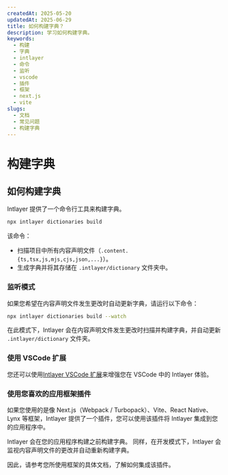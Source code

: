 ```yaml
---
createdAt: 2025-05-20
updatedAt: 2025-06-29
title: 如何构建字典？
description: 学习如何构建字典。
keywords:
  - 构建
  - 字典
  - intlayer
  - 命令
  - 监听
  - vscode
  - 插件
  - 框架
  - next.js
  - vite
slugs:
  - 文档
  - 常见问题
  - 构建字典
---
```


# 构建字典

## 如何构建字典

Intlayer 提供了一个命令行工具来构建字典。

```bash
npx intlayer dictionaries build
```

该命令：

- 扫描项目中所有内容声明文件（`.content.{ts,tsx,js,mjs,cjs,json,...}`）。
- 生成字典并将其存储在 `.intlayer/dictionary` 文件夹中。

### 监听模式

如果您希望在内容声明文件发生更改时自动更新字典，请运行以下命令：

```bash
npx intlayer dictionaries build --watch
```

在此模式下，Intlayer 会在内容声明文件发生更改时扫描并构建字典，并自动更新 `.intlayer/dictionary` 文件夹。

### 使用 VSCode 扩展

您还可以使用[Intlayer VSCode 扩展](https://github.com/aymericzip/intlayer/tree/main/docs/zh/vs_code_extension.md)来增强您在 VSCode 中的 Intlayer 体验。

### 使用您喜欢的应用框架插件

如果您使用的是像 Next.js（Webpack / Turbopack）、Vite、React Native、Lynx 等框架，Intlayer 提供了一个插件，您可以使用该插件将 Intlayer 集成到您的应用程序中。

Intlayer 会在您的应用程序构建之前构建字典。
同样，在开发模式下，Intlayer 会监视内容声明文件的更改并自动重新构建字典。

因此，请参考您所使用框架的具体文档，了解如何集成该插件。
